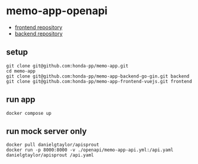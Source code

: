# memo-app-openapi

- [frontend repository](https://github.com/honda-pp/memo-app-frontend-vuejs)
- [backend repository](https://github.com/honda-pp/memo-app-backend-go-gin)

## setup

```
git clone git@github.com:honda-pp/memo-app.git
cd memo-app
git clone git@github.com:honda-pp/memo-app-backend-go-gin.git backend
git clone git@github.com:honda-pp/memo-app-frontend-vuejs.git frontend
```

## run app

```
docker compose up
```

## run mock server only

```
docker pull danielgtaylor/apisprout
docker run -p 8000:8000 -v ./openapi/memo-app-api.yml:/api.yaml danielgtaylor/apisprout /api.yaml
```
